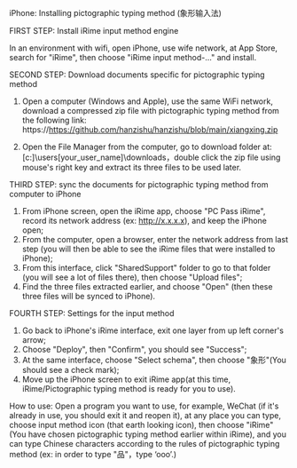 iPhone: Installing pictographic typing method (象形输入法) 

FIRST STEP: Install iRime input method engine

In an environment with wifi, open iPhone, use wife network, at App Store, search for "iRime", then choose "iRime input method-..." and install.

SECOND STEP: Download documents specific for pictographic typing method

1. Open a computer (Windows and Apple), use the same WiFi network, download a compressed zip file with pictographic typing method from the following link:
https://https://github.com/hanzishu/hanzishu/blob/main/xiangxing.zip

2. Open the File Manager from the computer, go to download folder at: [c:]\users\[your_user_name]\downloads，double click the zip file using mouse's right key and extract its three files to be used later. 

THIRD STEP: sync the documents for pictographic typing method from computer to iPhone
1. From iPhone screen, open the iRime app, choose "PC Pass iRime", record its network address (ex: http://x.x.x.x), and keep the iPhone open;
2. From the computer, open a browser, enter the network address from last step (you will then be able to see the iRime files that were installed to iPhone);
3. From this interface, click "SharedSupport" folder to go to that folder (you will see a lot of files there), then choose "Upload files";
4. Find the three files extracted earlier, and choose "Open" (then these three files will be synced to iPhone). 

FOURTH STEP: Settings for the input method
1. Go back to iPhone's iRime interface, exit one layer from up left corner's arrow;
2. Choose "Deploy", then "Confirm", you should see "Success";
3. At the same interface, choose "Select schema", then choose "象形"(You should see a check mark);
4. Move up the iPhone screen to exit iRime app(at this time, iRime/Pictographic typing method is ready for you to use).

How to use: Open a program you want to use, for example, WeChat (if it's already in use, you should exit it and reopen it), at any place you can type, choose input method icon (that earth looking icon), then choose "iRime" (You have chosen pictographic typing method earlier within iRime), and you can type Chinese characters according to the rules of pictographic typing method (ex: in order to type "品"，type ‘ooo’.)
